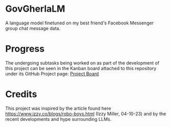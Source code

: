 # GovGherlaLM
A language model finetuned on my best friend's Facebook Messenger group chat message data.

# Progress
The undergoing subtasks being worked on as part of the development of this project can be seen in the Kanban board attached to this repository under its GitHub Project page: [Project Board](https://github.com/users/RazvanBerbece/projects/2/views/1)

# Credits
This project was inspired by the article found here https://www.izzy.co/blogs/robo-boys.html (Izzy Miller, 04-10-23) and by the recent developments and hype surrounding LLMs.